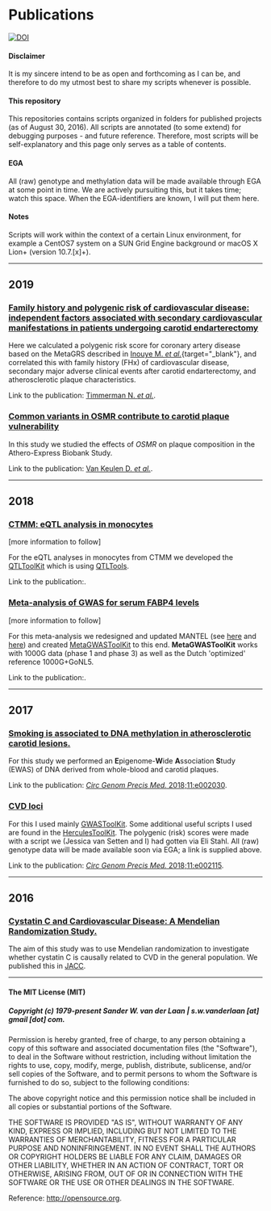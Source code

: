 Publications
============
[![DOI](https://zenodo.org/badge/111704113.svg)](https://zenodo.org/badge/latestdoi/111704113)

#### Disclaimer
It is my sincere intend to be as open and forthcoming as I can be, and therefore to do my utmost best to share my scripts whenever is possible. 

#### This repository
This repositories contains scripts organized in folders for published projects (as of August 30, 2016). All scripts are annotated (to some extend) for debugging purposes - and future reference. Therefore, most scripts will be self-explanatory and this page only serves as a table of contents.

#### EGA
All (raw) genotype and methylation data will be made available through EGA at some point in time. We are actively pursuiting this, but it takes time; watch this space. When the EGA-identifiers are known, I will put them here.

#### Notes
Scripts will work within the context of a certain Linux environment, for example a CentOS7 system on a SUN Grid Engine background or macOS X Lion+ (version 10.7.[x]+). 


--------------

## 2019

### [Family history and polygenic risk of cardiovascular disease: independent factors associated with secondary cardiovascular manifestations in patients undergoing carotid endarterectomy](2019/fhx)

Here we calculated a polygenic risk score for coronary artery disease based on the MetaGRS described in [Inouye M. *et al.*](http://www.onlinejacc.org/content/72/16/1883){target="_blank"}, and correlated this with family history (FHx) of cardiovascular disease, secondary major adverse clinical events after carotid endarterectomy, and atherosclerotic plaque characteristics.

Link to the publication: [Timmerman N. *et al.*](https://www.medrxiv.org/content/10.1101/19006718v2).


### [Common variants in OSMR contribute to carotid plaque vulnerability](2019/oncostatin)

In this study we studied the effects of *OSMR* on plaque composition in the Athero-Express Biobank Study.

Link to the publication: [Van Keulen D. *et al.*](https://www.biorxiv.org/content/10.1101/576793v1).


--------------

## 2018

### [CTMM: eQTL analysis in monocytes](2018/ctmm)

[more information to follow]

For the eQTL analyses in monocytes from CTMM we developed the [QTLToolKit](https://github.com/swvanderlaan/QTLToolKit) which is using [QTLTools](https://qtltools.github.io/qtltools/).

Link to the publication:.


### [Meta-analysis of GWAS for serum FABP4 levels](2018/fabp4)

[more information to follow]

For this meta-analysis we redesigned and updated MANTEL (see [here](http://debakker.med.harvard.edu/resources.html) and [here](https://www.ncbi.nlm.nih.gov/pubmed/18852200)) and created [MetaGWASToolKit](https://github.com/swvanderlaan/MetaGWASToolKit) to this end. **MetaGWASToolKit** works with 1000G data (phase 1 and phase 3) as well as the Dutch 'optimized' reference 1000G+GoNL5.

Link to the publication:.


--------------

## 2017

### [Smoking is associated to DNA methylation in atherosclerotic carotid lesions.](2017/smoking_ewas/)

For this study we performed an **E**pigenome-**W**ide **A**ssociation **S**tudy (EWAS) of DNA derived from whole-blood and carotid plaques.

Link to the publication: [_Circ Genom Precis Med._ 2018;11:e002030](https://www.ahajournals.org/doi/full/10.1161/CIRCGEN.117.002030).


### [CVD loci](2017/cvd_loci)

For this I used mainly [GWASToolKit](https://github.com/swvanderlaan/GWASToolKit). Some additional useful scripts I used are found in the [HerculesToolKit](https://github.com/swvanderlaan/HerculesToolKit). The polygenic (risk) scores were made with a script we (Jessica van Setten and I) had gotten via Eli Stahl. All (raw) genotype data will be made available soon via EGA; a link is supplied above.

Link to the publication: [_Circ Genom Precis Med._ 2018;11:e002115](https://www.ahajournals.org/doi/full/10.1161/CIRCGEN.118.002115).


--------------

## 2016

### [Cystatin C and Cardiovascular Disease: A Mendelian Randomization Study.](2016/cystatin_c_power/)

The aim of this study was to use Mendelian randomization to investigate whether cystatin C is causally related to CVD in the general population. We published this in [JACC](https://www.ncbi.nlm.nih.gov/pubmed/?term=27561768).


--------------

#### The MIT License (MIT)
##### Copyright (c) 1979-present Sander W. van der Laan | s.w.vanderlaan [at] gmail [dot] com.

Permission is hereby granted, free of charge, to any person obtaining a copy of this software and associated documentation files (the "Software"), to deal in the Software without restriction, including without limitation the rights to use, copy, modify, merge, publish, distribute, sublicense, and/or sell copies of the Software, and to permit persons to whom the Software is furnished to do so, subject to the following conditions:   

The above copyright notice and this permission notice shall be included in all copies or substantial portions of the Software.

THE SOFTWARE IS PROVIDED "AS IS", WITHOUT WARRANTY OF ANY KIND, EXPRESS OR IMPLIED, INCLUDING BUT NOT LIMITED TO THE WARRANTIES OF MERCHANTABILITY, FITNESS FOR A PARTICULAR PURPOSE AND NONINFRINGEMENT. IN NO EVENT SHALL THE AUTHORS OR COPYRIGHT HOLDERS BE LIABLE FOR ANY CLAIM, DAMAGES OR OTHER LIABILITY, WHETHER IN AN ACTION OF CONTRACT, TORT OR OTHERWISE, ARISING FROM, OUT OF OR IN CONNECTION WITH THE SOFTWARE OR THE USE OR OTHER DEALINGS IN THE SOFTWARE.

Reference: http://opensource.org.
